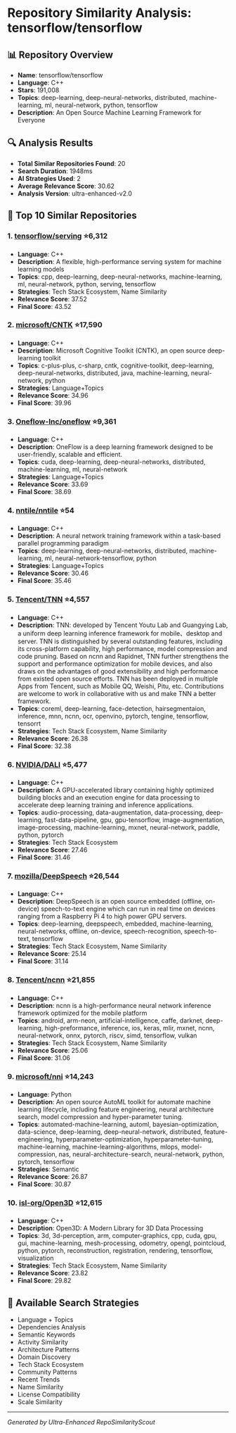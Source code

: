 # Repository Similarity Analysis: tensorflow/tensorflow

## 📊 Repository Overview
- **Name**: tensorflow/tensorflow
- **Language**: C++
- **Stars**: 191,008
- **Topics**: deep-learning, deep-neural-networks, distributed, machine-learning, ml, neural-network, python, tensorflow
- **Description**: An Open Source Machine Learning Framework for Everyone

## 🔍 Analysis Results
- **Total Similar Repositories Found**: 20
- **Search Duration**: 1948ms
- **AI Strategies Used**: 2
- **Average Relevance Score**: 30.62
- **Analysis Version**: ultra-enhanced-v2.0

## 🎯 Top 10 Similar Repositories


### 1. [tensorflow/serving](https://github.com/tensorflow/serving) ⭐6,312
- **Language**: C++
- **Description**: A flexible, high-performance serving system for machine learning models
- **Topics**: cpp, deep-learning, deep-neural-networks, machine-learning, ml, neural-network, python, serving, tensorflow
- **Strategies**: Tech Stack Ecosystem, Name Similarity
- **Relevance Score**: 37.52
- **Final Score**: 43.52

### 2. [microsoft/CNTK](https://github.com/microsoft/CNTK) ⭐17,590
- **Language**: C++
- **Description**: Microsoft Cognitive Toolkit (CNTK), an open source deep-learning toolkit
- **Topics**: c-plus-plus, c-sharp, cntk, cognitive-toolkit, deep-learning, deep-neural-networks, distributed, java, machine-learning, neural-network, python
- **Strategies**: Language+Topics
- **Relevance Score**: 34.96
- **Final Score**: 39.96

### 3. [Oneflow-Inc/oneflow](https://github.com/Oneflow-Inc/oneflow) ⭐9,361
- **Language**: C++
- **Description**: OneFlow is a deep learning framework designed to be user-friendly, scalable and efficient.
- **Topics**: cuda, deep-learning, deep-neural-networks, distributed, machine-learning, ml, neural-network
- **Strategies**: Language+Topics
- **Relevance Score**: 33.69
- **Final Score**: 38.69

### 4. [nntile/nntile](https://github.com/nntile/nntile) ⭐54
- **Language**: C++
- **Description**: A neural network training framework within a task-based parallel programming paradigm
- **Topics**: deep-learning, deep-neural-networks, distributed, machine-learning, ml, neural-network-tensorflow, python
- **Strategies**: Language+Topics
- **Relevance Score**: 30.46
- **Final Score**: 35.46

### 5. [Tencent/TNN](https://github.com/Tencent/TNN) ⭐4,557
- **Language**: C++
- **Description**: TNN: developed by Tencent Youtu Lab and Guangying Lab, a uniform deep learning inference framework for mobile、desktop and server. TNN is distinguished by several outstanding features, including its cross-platform capability, high performance, model compression and code pruning. Based on ncnn and Rapidnet, TNN further strengthens the support and performance optimization for mobile devices, and also draws on the advantages of good extensibility and high performance from existed open source efforts. TNN has been deployed in multiple Apps from Tencent, such as Mobile QQ, Weishi, Pitu, etc. Contributions are welcome to work in collaborative with us and make TNN a better framework. 
- **Topics**: coreml, deep-learning, face-detection, hairsegmentaion, inference, mnn, ncnn, ocr, openvino, pytorch, tengine, tensorflow, tensorrt
- **Strategies**: Tech Stack Ecosystem, Name Similarity
- **Relevance Score**: 26.38
- **Final Score**: 32.38

### 6. [NVIDIA/DALI](https://github.com/NVIDIA/DALI) ⭐5,477
- **Language**: C++
- **Description**: A GPU-accelerated library containing highly optimized building blocks and an execution engine for data processing to accelerate deep learning training and inference applications.
- **Topics**: audio-processing, data-augmentation, data-processing, deep-learning, fast-data-pipeline, gpu, gpu-tensorflow, image-augmentation, image-processing, machine-learning, mxnet, neural-network, paddle, python, pytorch
- **Strategies**: Tech Stack Ecosystem
- **Relevance Score**: 27.46
- **Final Score**: 31.46

### 7. [mozilla/DeepSpeech](https://github.com/mozilla/DeepSpeech) ⭐26,544
- **Language**: C++
- **Description**: DeepSpeech is an open source embedded (offline, on-device) speech-to-text engine which can run in real time on devices ranging from a Raspberry Pi 4 to high power GPU servers.
- **Topics**: deep-learning, deepspeech, embedded, machine-learning, neural-networks, offline, on-device, speech-recognition, speech-to-text, tensorflow
- **Strategies**: Tech Stack Ecosystem, Name Similarity
- **Relevance Score**: 25.14
- **Final Score**: 31.14

### 8. [Tencent/ncnn](https://github.com/Tencent/ncnn) ⭐21,855
- **Language**: C++
- **Description**: ncnn is a high-performance neural network inference framework optimized for the mobile platform
- **Topics**: android, arm-neon, artificial-intelligence, caffe, darknet, deep-learning, high-preformance, inference, ios, keras, mlir, mxnet, ncnn, neural-network, onnx, pytorch, riscv, simd, tensorflow, vulkan
- **Strategies**: Tech Stack Ecosystem, Name Similarity
- **Relevance Score**: 25.06
- **Final Score**: 31.06

### 9. [microsoft/nni](https://github.com/microsoft/nni) ⭐14,243
- **Language**: Python
- **Description**: An open source AutoML toolkit for automate machine learning lifecycle, including feature engineering, neural architecture search, model compression and hyper-parameter tuning.
- **Topics**: automated-machine-learning, automl, bayesian-optimization, data-science, deep-learning, deep-neural-network, distributed, feature-engineering, hyperparameter-optimization, hyperparameter-tuning, machine-learning, machine-learning-algorithms, mlops, model-compression, nas, neural-architecture-search, neural-network, python, pytorch, tensorflow
- **Strategies**: Semantic
- **Relevance Score**: 26.87
- **Final Score**: 30.87

### 10. [isl-org/Open3D](https://github.com/isl-org/Open3D) ⭐12,615
- **Language**: C++
- **Description**: Open3D: A Modern Library for 3D Data Processing
- **Topics**: 3d, 3d-perception, arm, computer-graphics, cpp, cuda, gpu, gui, machine-learning, mesh-processing, odometry, opengl, pointcloud, python, pytorch, reconstruction, registration, rendering, tensorflow, visualization
- **Strategies**: Tech Stack Ecosystem, Name Similarity
- **Relevance Score**: 23.82
- **Final Score**: 29.82


## 🚀 Available Search Strategies
- Language + Topics
- Dependencies Analysis
- Semantic Keywords
- Activity Similarity
- Architecture Patterns
- Domain Discovery
- Tech Stack Ecosystem
- Community Patterns
- Recent Trends
- Name Similarity
- License Compatibility
- Scale Similarity

---
*Generated by Ultra-Enhanced RepoSimilarityScout*
